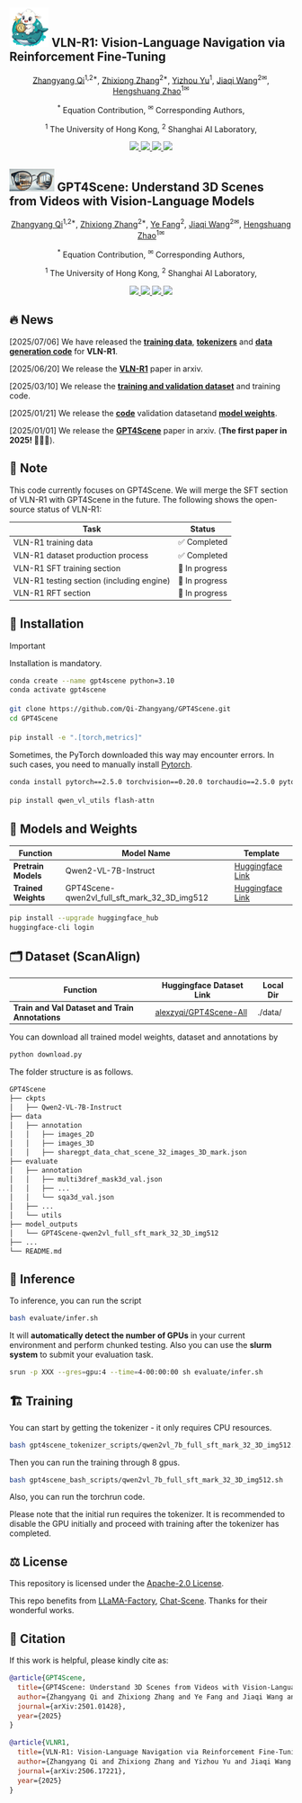 
## <img src="./assets/vlnr1_logo.png" alt="Icon" width="70" height="70"> VLN-R1: Vision-Language Navigation via Reinforcement Fine-Tuning

<div style="text-align: center;">
  <p class="title is-5 mt-2 authors"> 
    <a href="https://scholar.google.com/citations?user=kwVLpo8AAAAJ&hl=en/" target="_blank">Zhangyang Qi</a><sup>1,2*</sup>, 
    <a href="https://github.com/rookiexiong7" target="_blank">Zhixiong Zhang</a><sup>2*</sup>, 
    <a href="https://i.cs.hku.hk/~yzyu/publication/" target="_blank">Yizhou Yu</a><sup>1</sup>, 
    <a href="https://myownskyw7.github.io/" target="_blank">Jiaqi Wang</a><sup>2&#9993;</sup>,
    <a href="https://hszhao.github.io/" target="_blank">Hengshuang Zhao</a><sup>1&#9993;</sup>
  </p>
</div>

<div style="text-align: center;">
    <!-- contribution -->
    <p class="subtitle is-5" style="font-size: 1.0em; text-align: center;">
        <sup>*</sup> Equation Contribution,
        <sup>&#9993;</sup> Corresponding Authors,
    </p>
</div>

<div style="text-align: center;">
  <!-- affiliations -->
  <p class="subtitle is-5" style="font-size: 1.0em; text-align: center;"> 
    <sup>1</sup> The University of Hong Kong, 
    <sup>2</sup> Shanghai AI Laboratory,
  </p>
</div>

<p align="center">
  <a href="https://arxiv.org/abs/2506.17221" target='_**blank**'>
    <img src="https://img.shields.io/badge/arXiv-2501.01428📖-bron?">
  </a> 
  <a href="https://vlnr1.github.io/" target='_blank'>
    <img src="https://img.shields.io/badge/Project%20page-&#x1F680-yellow">
  </a>
  <a href="https://huggingface.co/datasets/alexzyqi/VLN-R1-datasets/" target='_blank'>
    <img src="https://img.shields.io/badge/Huggingface%20Datasets-🤗-blue">
  </a>
  <a href="https://x.com/Qi_Zhangyang" target='_blank'>
    <img src="https://img.shields.io/twitter/follow/Qi_Zhangyang">
  </a>
</p>


## <img src="./assets/gptscene_logo.png" alt="Icon" width="80" height="40"> GPT4Scene: Understand 3D Scenes from Videos with Vision-Language Models

<div style="text-align: center;">
  <p class="title is-5 mt-2 authors"> 
    <a href="https://scholar.google.com/citations?user=kwVLpo8AAAAJ&hl=en/" target="_blank">Zhangyang Qi</a><sup>1,2*</sup>, 
    <a href="https://github.com/rookiexiong7" target="_blank">Zhixiong Zhang</a><sup>2*</sup>, 
    <a href="https://github.com/Aleafy" target="_blank">Ye Fang</a><sup>2</sup>, 
    <a href="https://myownskyw7.github.io/" target="_blank">Jiaqi Wang</a><sup>2&#9993;</sup>,
    <a href="https://hszhao.github.io/" target="_blank">Hengshuang Zhao</a><sup>1&#9993;</sup>
  </p>
</div>

<div style="text-align: center;">
    <!-- contribution -->
    <p class="subtitle is-5" style="font-size: 1.0em; text-align: center;">
        <sup>*</sup> Equation Contribution,
        <sup>&#9993;</sup> Corresponding Authors,
    </p>
</div>

<div style="text-align: center;">
  <!-- affiliations -->
  <p class="subtitle is-5" style="font-size: 1.0em; text-align: center;"> 
    <sup>1</sup> The University of Hong Kong, 
    <sup>2</sup> Shanghai AI Laboratory,
  </p>
</div>

<p align="center">
  <a href="https://arxiv.org/abs/2501.01428" target='_**blank**'>
    <img src="https://img.shields.io/badge/arXiv-2501.01428📖-bron?">
  </a> 
  <a href="https://gpt4scene.github.io/" target='_blank'>
    <img src="https://img.shields.io/badge/Project%20page-&#x1F680-yellow">
  </a>
  <a href="https://huggingface.co/alexzyqi/GPT4Scene-qwen2vl_full_sft_mark_32_3D_img512" target='_blank'>
    <img src="https://img.shields.io/badge/Huggingface%20Models-🤗-blue">
  </a>
  <a href="https://x.com/Qi_Zhangyang" target='_blank'>
    <img src="https://img.shields.io/twitter/follow/Qi_Zhangyang">
  </a>
</p>

## 🔥 News

[2025/07/06] We have released the **[training data](https://huggingface.co/datasets/alexzyqi/VLN-R1-datasets/)**, **[tokenizers](https://huggingface.co/datasets/alexzyqi/GPT4Scene_VLN-R1_tokenizers/)** and **[data generation code](https://github.com/Qi-Zhangyang/GPT4Scene-and-VLN-R1/tree/main/VLN-Ego-making)** for **VLN-R1**.

[2025/06/20] We release the **[VLN-R1](https://arxiv.org/abs/2506.17221)** paper in arxiv.

[2025/03/10] We release the **[training and validation dataset](https://huggingface.co/datasets/alexzyqi/GPT4Scene-All)** and training code.

[2025/01/21] We release the **[code](https://github.com/Qi-Zhangyang/GPT4Scene)** validation datasetand **[model weights](https://huggingface.co/alexzyqi/GPT4Scene-qwen2vl_full_sft_mark_32_3D_img512)**.

[2025/01/01] We release the **[GPT4Scene](https://arxiv.org/abs/2501.01428)** paper in arxiv. (**The first paper in 2025! 🎇🎇🎇**).


## 🌟 Note
This code currently focuses on GPT4Scene. We will merge the SFT section of VLN-R1 with GPT4Scene in the future. The following shows the open-source status of VLN-R1:

| Task | Status |
|------|--------|
| VLN-R1 training data | ✅ Completed |
| VLN-R1 dataset production process | ✅ Completed |
| VLN-R1 SFT training section | 🔄 In progress |
| VLN-R1 testing section (including engine) | 🔄 In progress |
| VLN-R1 RFT section | 🔄 In progress |


## 🔧 Installation

> [!IMPORTANT]
> Installation is mandatory.

```bash
conda create --name gpt4scene python=3.10
conda activate gpt4scene

git clone https://github.com/Qi-Zhangyang/GPT4Scene.git
cd GPT4Scene

pip install -e ".[torch,metrics]"
```

Sometimes, the PyTorch downloaded this way may encounter errors. In such cases, you need to manually install [Pytorch](https://pytorch.org/).

```bash
conda install pytorch==2.5.0 torchvision==0.20.0 torchaudio==2.5.0 pytorch-cuda=12.1 -c pytorch -c nvidia

pip install qwen_vl_utils flash-attn
```

## 🎡 Models and Weights

| Function             | Model Name           | Template                                                        |
| ---------------------| -------------------- | ----------------------------------------------------------------|
| **Pretrain Models**  | Qwen2-VL-7B-Instruct | [Huggingface Link](https://huggingface.co/Qwen/Qwen2-VL-7B-Instruct) |
| **Trained Weights** | GPT4Scene-qwen2vl_full_sft_mark_32_3D_img512                 | [Huggingface Link](https://huggingface.co/alexzyqi/GPT4Scene-qwen2vl_full_sft_mark_32_3D_img512)    |


```bash
pip install --upgrade huggingface_hub
huggingface-cli login
```

## 🗂️ Dataset (ScanAlign)

| Function             | Huggingface Dataset Link       | Local Dir                                                        |
| ---------------------| -------------------- | ----------------------------------------------------------------|
| **Train and Val Dataset and Train Annotations**  | [alexzyqi/GPT4Scene-All](https://huggingface.co/datasets/alexzyqi/GPT4Scene-All) | ./data/ |

You can download all trained model weights, dataset and annotations by 

```bash
python download.py
```

The folder structure is as follows.

```plaintext
GPT4Scene
├── ckpts
│   ├── Qwen2-VL-7B-Instruct
├── data
│   ├── annotation
│   │   ├── images_2D
│   │   ├── images_3D
│   │   ├── sharegpt_data_chat_scene_32_images_3D_mark.json
├── evaluate
│   ├── annotation
│   │   ├── multi3dref_mask3d_val.json
│   │   ├── ...
│   │   └── sqa3d_val.json
│   ├── ...
│   └── utils
├── model_outputs
│   └── GPT4Scene-qwen2vl_full_sft_mark_32_3D_img512
├── ...
└── README.md
```

## 🚀 Inference

To inference, you can run the script

```bash
bash evaluate/infer.sh
```

It will **automatically detect the number of GPUs** in your current environment and perform chunked testing. Also you can use the **slurm system** to submit your evaluation task.

```bash
srun -p XXX --gres=gpu:4 --time=4-00:00:00 sh evaluate/infer.sh
```

## 🏗️ Training

You can start by getting the tokenizer - it only requires CPU resources.
```bash
bash gpt4scene_tokenizer_scripts/qwen2vl_7b_full_sft_mark_32_3D_img512.sh
```

Then you can run the training through 8 gpus.
```bash
bash gpt4scene_bash_scripts/qwen2vl_7b_full_sft_mark_32_3D_img512.sh
```


Also, you can run the torchrun code.


Please note that the initial run requires the tokenizer. It is recommended to disable the GPU initially and proceed with training after the tokenizer has completed.


## ⚖️ License

This repository is licensed under the [Apache-2.0 License](LICENSE).

This repo benefits from [LLaMA-Factory](https://github.com/hiyouga/LLaMA-Factory/), [Chat-Scene](https://github.com/ZzZZCHS/Chat-Scene). Thanks for their wonderful works.

## 🔗 Citation

If this work is helpful, please kindly cite as:

```bibtex
@article{GPT4Scene,
  title={GPT4Scene: Understand 3D Scenes from Videos with Vision-Language Models},
  author={Zhangyang Qi and Zhixiong Zhang and Ye Fang and Jiaqi Wang and Hengshuang Zhao},
  journal={arXiv:2501.01428},
  year={2025}
}
```

```bibtex
@article{VLNR1,
  title={VLN-R1: Vision-Language Navigation via Reinforcement Fine-Tuning},
  author={Zhangyang Qi and Zhixiong Zhang and Yizhou Yu and Jiaqi Wang and Hengshuang Zhao},
  journal={arXiv:2506.17221},
  year={2025}
}
```